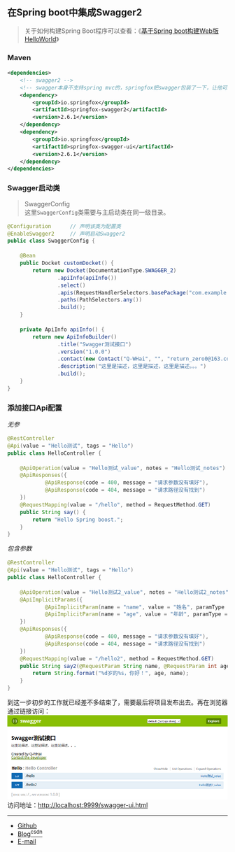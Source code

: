 ## 在Spring boot中集成Swagger2

> 关于如何构建Spring Boot程序可以查看：《[基于Spring boot构建Web版HelloWorld](02.基于Spring%20boot构建Web版HelloWorld.md)》

### Maven

```xml
<dependencies>
	<!-- swagger2 -->
	<!-- swagger本身不支持spring mvc的，springfox把swagger包装了一下，让他可以支持springmvc -->
	<dependency>
		<groupId>io.springfox</groupId>
		<artifactId>springfox-swagger2</artifactId>
		<version>2.6.1</version>
	</dependency>
	<dependency>
		<groupId>io.springfox</groupId>
		<artifactId>springfox-swagger-ui</artifactId>
		<version>2.6.1</version>
	</dependency>
</dependencies>
```

### Swagger启动类

> SwaggerConfig<br>
> 这里`SwaggerConfig`类需要与主启动类在同一级目录。

```java
@Configuration      // 声明该类为配置类
@EnableSwagger2     // 声明启动Swagger2
public class SwaggerConfig {

    @Bean
    public Docket customDocket() {
        return new Docket(DocumentationType.SWAGGER_2)
                .apiInfo(apiInfo())
                .select()
                .apis(RequestHandlerSelectors.basePackage("com.example.demo.controller")) // 扫描的包路径
                .paths(PathSelectors.any())
                .build();
    }

    private ApiInfo apiInfo() {
        return new ApiInfoBuilder()
                .title("Swagger测试接口")
                .version("1.0.0")
                .contact(new Contact("Q-WHai", "", "return_zero0@163.com"))
                .description("这里是描述，这里是描述，这里是描述。。。")
                .build();
    }
}
```

### 添加接口Api配置

*无参*

```java
@RestController
@Api(value = "Hello测试", tags = "Hello")
public class HelloController {

    @ApiOperation(value = "Hello测试_value", notes = "Hello测试_notes")
    @ApiResponses({
            @ApiResponse(code = 400, message = "请求参数没有填好"),
            @ApiResponse(code = 404, message = "请求路径没有找到")
    })
    @RequestMapping(value = "/hello", method = RequestMethod.GET)
    public String say() {
        return "Hello Spring boost.";
    }
}
```

*包含参数*
```java
@RestController
@Api(value = "Hello测试", tags = "Hello")
public class HelloController {

    @ApiOperation(value = "Hello测试2_value", notes = "Hello测试2_notes")
    @ApiImplicitParams({
            @ApiImplicitParam(name = "name", value = "姓名", paramType = "query", dataType = "String", example = "Alice", required = true),
            @ApiImplicitParam(name = "age", value = "年龄", paramType = "query", dataType = "int", example = "18")
    })
    @ApiResponses({
            @ApiResponse(code = 400, message = "请求参数没有填好"),
            @ApiResponse(code = 404, message = "请求路径没有找到")
    })
    @RequestMapping(value = "/hello2", method = RequestMethod.GET)
    public String say2(@RequestParam String name, @RequestParam int age) {
        return String.format("%d岁的%s，你好！", age, name);
    }
}
```

到这一步初步的工作就已经差不多结束了，需要最后将项目发布出去。再在浏览器通过链接访问：
![](_image/20190619191631.png)
<br>访问地址：[http://localhost:9999/swagger-ui.html](http://localhost:9999/swagger-ui.html)

------------

- [Github](https://github.com/qwhai)
- [Blog<sup>csdn</sup>](https://qwhai.blog.csdn.net)
- [E-mail](return_zero0@163.com)
